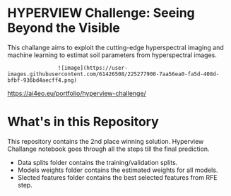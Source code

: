 # HYPERVIEW Challenge: Seeing Beyond the Visible
This challange aims to exploit the cutting-edge hyperspectral imaging and machine learning to estimat soil parameters from hyperspectral images. 

                    ![image](https://user-images.githubusercontent.com/61426508/225277900-7aa56ea0-fa5d-408d-bfbf-936bd4aecff4.png)


https://ai4eo.eu/portfolio/hyperview-challenge/

# What's in this Repository
This repository contains the 2nd place winning solution. Hyperview Challange notebook goes through all the steps till the final prediction. 

* Data splits folder contains the training/validation splits.
* Models weights folder contains the estimated weights for all models. 
* Slected features folder contains the best selected features from RFE step.   

